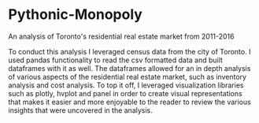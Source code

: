 # Pythonic-Monopoly
An analysis of Toronto's residential real estate market from 2011-2016

To conduct this analysis I leveraged census data from the city of Toronto. I used pandas functionality to read the csv formatted data and built dataframes with it as well. The dataframes allowed for an in depth analysis of various aspects of the residential real estate market, such as inventory analysis and cost analysis. To top it off, I leveraged visualization libraries such as plotly, hvplot and panel in order to create visual representations that makes it easier and more enjoyable to the reader to review the various insights that were uncovered in the analysis.  
